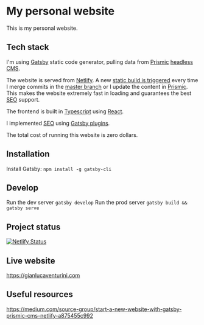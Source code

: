 # My personal website 
This is my personal website.

## Tech stack
I'm using [Gatsby](https://www.gatsbyjs.com/) static code generator, pulling data from [Prismic](https://prismic.io/) [headless CMS](https://prismic.io/headless-cms-intro).

The website is served from [Netlify](https://www.netlify.com/). A new [static build is triggered](https://docs.netlify.com/configure-builds/build-hooks/) every time I merge commits in the [master branch](https://github.com/gianluca-venturini/gianlucaventurini.com) or I update the content in [Prismic](https://prismic.io/). This makes the website extremely fast in loading and guarantees the best [SEO](https://en.wikipedia.org/wiki/Search_engine_optimization) support.

The frontend is built in [Typescript](https://www.typescriptlang.org/) using [React](https://reactjs.org/).

I implemented [SEO](https://en.wikipedia.org/wiki/Search_engine_optimization) using [Gatsby plugins](https://github.com/gianluca-venturini/gianlucaventurini.com/blob/master/gatsby-config.js).

The total cost of running this website is zero dollars.

## Installation
Install Gatsby: `npm install -g gatsby-cli`

## Develop
Run the dev server `gatsby develop`
Run the prod server `gatsby build && gatsby serve`

## Project status
[![Netlify Status](https://api.netlify.com/api/v1/badges/5b364caa-4fc3-4be9-b48e-90dbfd392960/deploy-status)](https://app.netlify.com/sites/hardcore-brattain-033f16/deploys)

## Live website
https://gianlucaventurini.com

## Useful resources
https://medium.com/source-group/start-a-new-website-with-gatsby-prismic-cms-netlify-a875455c992
